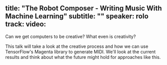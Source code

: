 title: "The Robot Composer - Writing Music With Machine Learning"
subtitle: ""
speaker: rolo
track: 
video:
---
Can we get computers to be creative? What even is creativity?

This talk will take a look at the creative process and how we can use TensorFlow's Magenta library to generate MIDI. We'll look at the current results and think about what the future might hold for approaches like this.